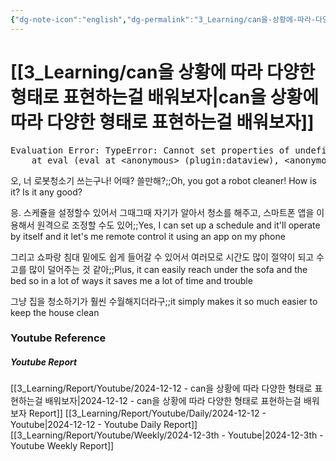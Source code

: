 ```yaml
---
{"dg-note-icon":"english","dg-permalink":"3_Learning/can을-상황에-따라-다양한-형태로-표현하는걸-배워보자","created-date":"2024-12-12 12:07:39 am","date":"2024-12-12","type":"youtube","tags":["youtube","english","flashcards"],"aliases":null,"youtuber":"빨모쌤","channelName":"라이브 아카데미","link":"https://www.youtube.com/watch?v=1UldVaX1GXo","img":"https://img.youtube.com/vi/1UldVaX1GXo/0.jpg","dg-publish":true,"permalink":"/3_Learning/can을-상황에-따라-다양한-형태로-표현하는걸-배워보자/","dgPassFrontmatter":true,"noteIcon":"english"}
---
```


# [[3_Learning/can을 상황에 따라 다양한 형태로 표현하는걸 배워보자\|can을 상황에 따라 다양한 형태로 표현하는걸 배워보자]]


<pre class="dataview dataview-error">Evaluation Error: TypeError: Cannot set properties of undefined (setting 'innerHTML')
    at eval (eval at &lt;anonymous&gt; (plugin:dataview), &lt;anonymous&gt;:9:21)</pre>

오, 너 로봇청소기 쓰는구나! 어때? 쓸만해?;;Oh, you got a robot cleaner! How is it? Is it any good?
<!--SR:!2025-01-17,12,270-->
응. 스케쥴을 설정할수 있어서 그때그때 자기가 알아서 청소를 해주고, 스마트폰 앱을 이용해서 원격으로 조정할 수도 있어;;Yes, I can set up a schedule and it'll operate by itself and it let's me remote control it using an app on my phone
<!--SR:!2025-01-22,5,190-->
그리고 쇼파랑 침대 밑에도 쉽게 들어갈 수 있어서 여러모로 시간도 많이 절약이 되고 수고를 많이 덜어주는 것 같아;;Plus, it can easily reach under the sofa and the bed so in a lot of ways it saves me a lot of time and trouble
<!--SR:!2025-01-22,8,250-->
그냥 집을 청소하기가 훨씬 수월해지더라구;;it simply makes it so much easier to keep the house clean
<!--SR:!2025-01-27,13,230-->













### Youtube Reference
##### Youtube Report
[[3_Learning/Report/Youtube/2024-12-12 - can을 상황에 따라 다양한 형태로 표현하는걸 배워보자\|2024-12-12 - can을 상황에 따라 다양한 형태로 표현하는걸 배워보자 Report]]
[[3_Learning/Report/Youtube/Daily/2024-12-12 - Youtube\|2024-12-12 - Youtube Daily Report]]
[[3_Learning/Report/Youtube/Weekly/2024-12-3th - Youtube\|2024-12-3th - Youtube Weekly Report]]


